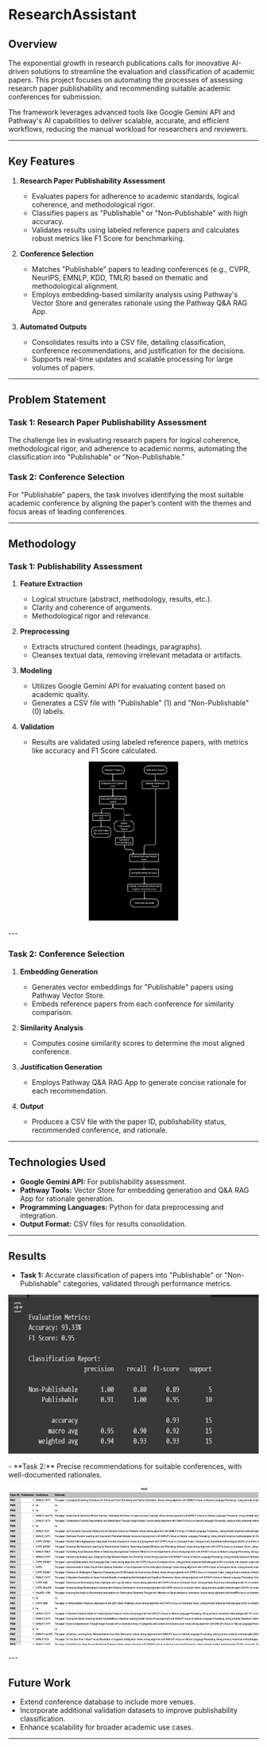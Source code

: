 # ResearchAssistant 

## Overview  

The exponential growth in research publications calls for innovative AI-driven solutions to streamline the evaluation and classification of academic papers. This project focuses on automating the processes of assessing research paper publishability and recommending suitable academic conferences for submission.  

The framework leverages advanced tools like Google Gemini API and Pathway's AI capabilities to deliver scalable, accurate, and efficient workflows, reducing the manual workload for researchers and reviewers.  

---

## Key Features  

1. **Research Paper Publishability Assessment**  
   - Evaluates papers for adherence to academic standards, logical coherence, and methodological rigor.  
   - Classifies papers as "Publishable" or "Non-Publishable" with high accuracy.  
   - Validates results using labeled reference papers and calculates robust metrics like F1 Score for benchmarking.  

2. **Conference Selection**  
   - Matches "Publishable" papers to leading conferences (e.g., CVPR, NeurIPS, EMNLP, KDD, TMLR) based on thematic and methodological alignment.  
   - Employs embedding-based similarity analysis using Pathway's Vector Store and generates rationale using the Pathway Q&A RAG App.  

3. **Automated Outputs**  
   - Consolidates results into a CSV file, detailing classification, conference recommendations, and justification for the decisions.  
   - Supports real-time updates and scalable processing for large volumes of papers.  

---

## Problem Statement  

### Task 1: Research Paper Publishability Assessment  
The challenge lies in evaluating research papers for logical coherence, methodological rigor, and adherence to academic norms, automating the classification into "Publishable" or "Non-Publishable."  

### Task 2: Conference Selection  
For "Publishable" papers, the task involves identifying the most suitable academic conference by aligning the paper’s content with the themes and focus areas of leading conferences.  

---

## Methodology  

### Task 1: Publishability Assessment  
1. **Feature Extraction**  
   - Logical structure (abstract, methodology, results, etc.).  
   - Clarity and coherence of arguments.  
   - Methodological rigor and relevance.  

2. **Preprocessing**  
   - Extracts structured content (headings, paragraphs).  
   - Cleanses textual data, removing irrelevant metadata or artifacts.  

3. **Modeling**  
   - Utilizes Google Gemini API for evaluating content based on academic quality.  
   - Generates a CSV file with "Publishable" (1) and "Non-Publishable" (0) labels.  

4. **Validation**  
   - Results are validated using labeled reference papers, with metrics like accuracy and F1 Score calculated.  

<p align="center">
  <img src="https://github.com/mahita2104/ResearchAssistant/blob/main/architecture.png" height="320" />
</p> 
---

### Task 2: Conference Selection  
1. **Embedding Generation**  
   - Generates vector embeddings for "Publishable" papers using Pathway Vector Store.  
   - Embeds reference papers from each conference for similarity comparison.  

2. **Similarity Analysis**  
   - Computes cosine similarity scores to determine the most aligned conference.  

3. **Justification Generation**  
   - Employs Pathway Q&A RAG App to generate concise rationale for each recommendation.  

4. **Output**  
   - Produces a CSV file with the paper ID, publishability status, recommended conference, and rationale.  

---

## Technologies Used  

- **Google Gemini API:** For publishability assessment.  
- **Pathway Tools:** Vector Store for embedding generation and Q&A RAG App for rationale generation.  
- **Programming Languages:** Python for data preprocessing and integration.  
- **Output Format:** CSV files for results consolidation.  

---

## Results  

- **Task 1:** Accurate classification of papers into "Publishable" or "Non-Publishable" categories, validated through performance metrics.
<p align="center">
  <img src="https://github.com/mahita2104/ResearchAssistant/blob/main/task1_results.jpg" height="320" />
</p> 
- **Task 2:** Precise recommendations for suitable conferences, with well-documented rationales.  
<p align="center">
  <img src="https://github.com/mahita2104/ResearchAssistant/blob/main/task2_results.png" height="320" />
</p> 
---

## Future Work  

- Extend conference database to include more venues.  
- Incorporate additional validation datasets to improve publishability classification.  
- Enhance scalability for broader academic use cases.  

---
